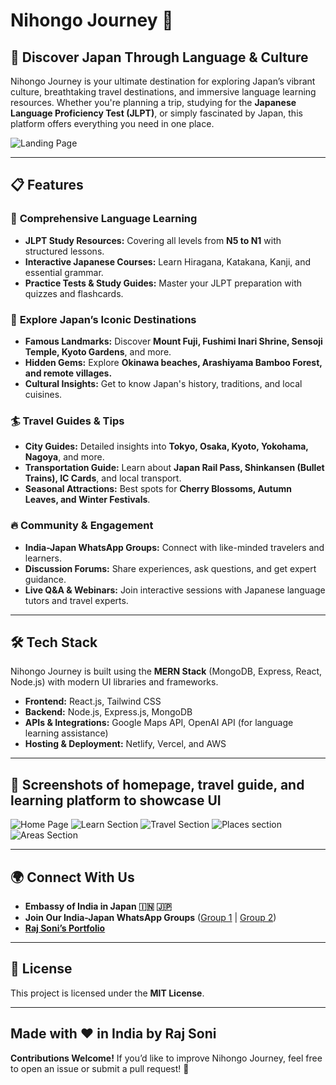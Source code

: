 # Nihongo Journey 🗾

## 🌟 Discover Japan Through Language & Culture

Nihongo Journey is your ultimate destination for exploring Japan’s vibrant culture, breathtaking travel destinations, and immersive language learning resources. Whether you're planning a trip, studying for the **Japanese Language Proficiency Test (JLPT)**, or simply fascinated by Japan, this platform offers everything you need in one place.

![Landing Page](https://github.com/user-attachments/assets/0194c7e3-3379-412f-96f1-6dd888a9e9d4)

---

## 📋 Features

### 🚀 **Comprehensive Language Learning**
- **JLPT Study Resources:** Covering all levels from **N5 to N1** with structured lessons.
- **Interactive Japanese Courses:** Learn Hiragana, Katakana, Kanji, and essential grammar.
- **Practice Tests & Study Guides:** Master your JLPT preparation with quizzes and flashcards.

### 🏯 **Explore Japan’s Iconic Destinations**
- **Famous Landmarks:** Discover **Mount Fuji, Fushimi Inari Shrine, Sensoji Temple, Kyoto Gardens**, and more.
- **Hidden Gems:** Explore **Okinawa beaches, Arashiyama Bamboo Forest, and remote villages.**
- **Cultural Insights:** Get to know Japan's history, traditions, and local cuisines.

### 🏄 **Travel Guides & Tips**
- **City Guides:** Detailed insights into **Tokyo, Osaka, Kyoto, Yokohama, Nagoya**, and more.
- **Transportation Guide:** Learn about **Japan Rail Pass, Shinkansen (Bullet Trains), IC Cards**, and local transport.
- **Seasonal Attractions:** Best spots for **Cherry Blossoms, Autumn Leaves, and Winter Festivals**.

### 🔥 **Community & Engagement**
- **India-Japan WhatsApp Groups:** Connect with like-minded travelers and learners.
- **Discussion Forums:** Share experiences, ask questions, and get expert guidance.
- **Live Q&A & Webinars:** Join interactive sessions with Japanese language tutors and travel experts.

---

## 🛠️ **Tech Stack**
Nihongo Journey is built using the **MERN Stack** (MongoDB, Express, React, Node.js) with modern UI libraries and frameworks.
- **Frontend:** React.js, Tailwind CSS
- **Backend:** Node.js, Express.js, MongoDB
- **APIs & Integrations:** Google Maps API, OpenAI API (for language learning assistance)
- **Hosting & Deployment:** Netlify, Vercel, and AWS

---

## 📸 **Screenshots of homepage, travel guide, and learning platform to showcase UI**

![Home Page](https://github.com/user-attachments/assets/5c27f860-63d6-4958-9c2b-ddf78c172cad)
![Learn Section](https://github.com/user-attachments/assets/85c7c29a-1059-4a69-b774-8e58ddbb6212)
![Travel Section](https://github.com/user-attachments/assets/e07a35e3-6f4d-40c6-ae49-d7eb3cd7db1f)
![Places section](https://github.com/user-attachments/assets/c5705b1f-45e2-4a78-8785-ecce31ea1ab9)
![Areas Section](https://github.com/user-attachments/assets/2e5a6c88-d0d7-4b2e-979e-388e7139f2ff)


---

## 🌍 **Connect With Us**
- **Embassy of India in Japan 🇮🇳 🇯🇵**
- **Join Our India-Japan WhatsApp Groups** ([Group 1](https://chat.whatsapp.com/JZu3yXhmwqMCoFxc9XZvKM) | [Group 2](https://raj-soni-portfolio-site.netlify.app))
- **[Raj Soni’s Portfolio](https://raj-soni-portfolio-site.netlify.app/)**

---

## 📜 **License**
This project is licensed under the **MIT License**.

---

## Made with ❤️ in India by Raj Soni

**Contributions Welcome!** If you’d like to improve Nihongo Journey, feel free to open an issue or submit a pull request! 🚀


